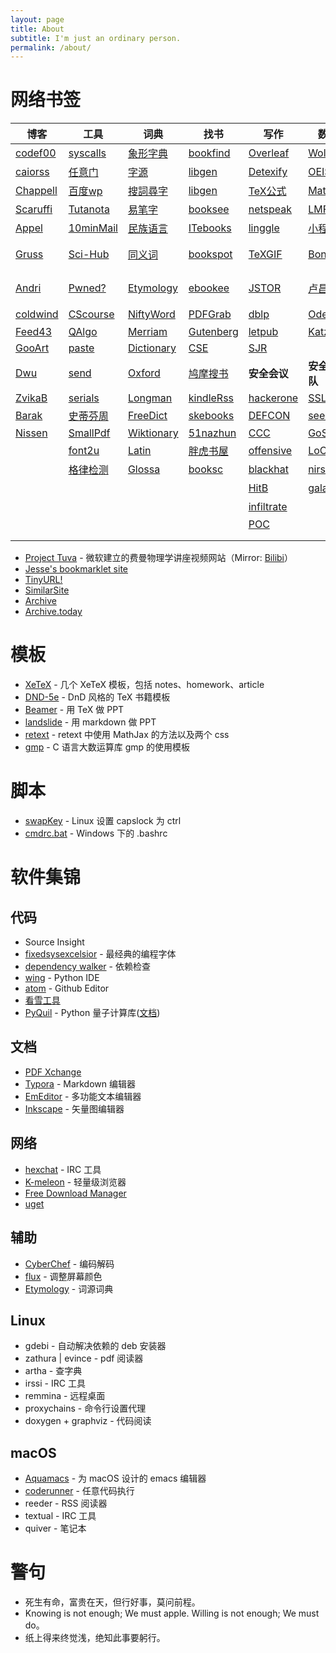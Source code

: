 ```yaml
---
layout: page
title: About
subtitle: I'm just an ordinary person.
permalink: /about/
---
```


# 网络书签

| 博客 | 工具 | 词典 | 找书 | 写作 | 数学 | 巴利 | OJ | 
|------|------|------|------|------|------|------|----|
| [codef00](http://codef00.com/projects)               | [syscalls](http://syscalls.kernelgrok.com/)   | [象形字典](http://www.vividict.com/Default.aspx)     | [bookfind](https://www.bookfinder.com/)                                | [Overleaf](https://www.overleaf.com/learn)                     | [Wolfram](http://mathworld.wolfram.com/)                                           | [觉悟之路](http://dhamma.sutta.org/index2.htm)                      | [ProjEuler](https://projecteuler.net/about)             | 
| [caiorss](https://caiorss.github.io/C-Cpp-Notes/)    | [任意门](http://terest.top/gate/)             | [字源](http://hanziyuan.net/)                        | [libgen](http://gen.lib.rus.ec/)                                       | [Detexify](http://detexify.kirelabs.org/classify.html)         | [OEIS](http://oeis.org/)                                                           | [Insight](https://www.accesstoinsight.org/)                         | [51nod](https://www.51nod.com/focus.html)               | 
| [Chappell](https://www.geoffchappell.com/)           | [百度wp](https://www.baiduwp.com/)            | [搜詞尋字](http://words.sinica.edu.tw/sou/sou.html)  | [libgen](https://libgen.is/)                                           | [TeX公式](https://zh.numberempire.com/latexequationeditor.php) | [MathSci](https://mathscinet.ams.org/mathscinet/freeTools.html?version=2)          | [Tipiṭaka](https://www.tipitaka.org/)                               | [HackerRank](https://www.hackerrank.com/)               | 
| [Scaruffi](https://www.scaruffi.com/)                | [Tutanota](https://www.tutanota.com/)         | [易笔字](http://www.yibizi.com/)                     | [booksee](http://en.booksee.org/)                                      | [netspeak](http://www.netspeak.org/)                           | [LMFDB](http://www.lmfdb.org/)                                                     | [Tipiṭaka](https://epalitipitaka.appspot.com/canon)                 | [Brilliant](https://brilliant.org/courses/#recent)      | 
| [Appel](https://www.cs.princeton.edu/~appel/)        | [10minMail](https://10minutemail.com/)        | [民族语言](http://www.mzywfy.org.cn/)                | [ITebooks](https://it-ebooks.info/)                                    | [linggle](http://linggle.com/)                                 | [小程序](http://zh.numberempire.com/primenumbers.php)                              | [大毘盧寺](http://abtemple.org/index.php)                           | [pwnable.kr](http://pwnable.kr/play.php)                | 
| [Gruss](https://gruss.cc/)                           | [Sci-Hub](http://sci-hub.tw/)                 | [同义词](http://www.ximizi.com/Tongyici_Cidian.php)  | [bookspot](http://www.freebookspot.es/)                                | [TeXGIF](http://latex.codecogs.com/gif.latex?)                 | [Boneh](http://crypto.stanford.edu/~dabo/)                                         | [佛學圖書館](http://buddhism.lib.ntu.edu.tw/DLMBS/index.jsp)        | [pwnable.tw](https://pwnable.tw/)                       | 
| [Andri](https://syssec.mistakenot.net/)              | [Pwned?](https://haveibeenpwned.com/)         | [Etymology](http://www.etymonline.com/)              | [ebookee](https://ebookee.org/)                                        | [JSTOR](https://www.jstor.org/)                                | [卢昌海](https://www.changhai.org/articles/science/mathematics/riemann_hypothesis/)| [漢文大藏經](http://tripitaka.cbeta.org/mobile/index.php?index=N)   | [reversing](http://reversing.kr/)                       |  
| [coldwind](https://gynvael.coldwind.pl/?id=50)       | [CScourse](https://teachyourselfcs.com/)      | [NiftyWord](https://www.niftyword.com/)              | [PDFGrab](http://pdfgrab.net/)                                         | [dblp](https://dblp.uni-trier.de/)                             | [Oded](http://www.wisdom.weizmann.ac.il/~/oded/)                                   | [达照法师](http://www.shidazhao.com/)                               | [hackthebox](https://www.hackthebox.eu/)                | 
| [Feed43](https://feed43.com/)                        | [QAlgo](http://quantumalgorithmzoo.org/)      | [Merriam](https://www.merriam-webster.com/)          | [Gutenberg](https://www.gutenberg.org/)                                | [letpub](http://www.letpub.com.cn/index.php?page=journalapp)   | [Katz](http://www.cs.umd.edu/~jkatz/)                                              |                                                                     | [wechall](https://www.wechall.net/)                     | 
| [GooArt](https://artsandculture.google.com/)         | [paste](https://paste.ubuntu.com/)            | [Dictionary](http://www.dictionary.com/)             | [CSE](https://cse.google.com/cse?cx=001639227550064093264:dznewka3cca) | [SJR](https://www.scimagojr.com/index.php)                     |                                                                                    |                                                                     | [rosettaCode](http://rosettacode.org/wiki/Rosetta_Code) | 
| [Dwu](https://www.cs.virginia.edu/dwu4/projects.html)| [send](https://send.firefox.com/)             | [Oxford](https://www.oxfordlearnersdictionaries.com/)| [鸠摩搜书](https://www.jiumodiary.com/?tdsourcetag=s_pctim_aiomsg)     | **安全会议**                                                   | **安全团队**                                                                       | **URLs**                                                            | [OverTheWire](http://overthewire.org/wargames/)         | 
| [ZvikaB](http://www.wisdom.weizmann.ac.il/~zvikab/)  | [serials](https://www.serials.be/)            | [Longman](https://www.ldoceonline.com/)              | [kindleRss](http://wheremylife.cn/home.html)                           | [hackerone](https://www.hackerone.com/)                        | [SSLab](https://gts3.org/)                                                         | [MathUrls](https://mathurls.com/)                                   | [Phrack](http://phrack.org/)                            | 
| [Barak](https://www.boazbarak.org/)                  | [史蒂芬周](http://www.sdifen.com/)            | [FreeDict](http://www.freedictionary.com/)           | [skebooks](https://www.skebooks.com/)                                  | [DEFCON](https://media.defcon.org/DEF%20CON%2027/)             | [seebug](https://paper.seebug.org/)                                                | [DevUrls](https://devurls.com/)                                     |                                                         |
| [Nissen](https://nissenbaum.tech.cornell.edu/)       | [SmallPdf](https://smallpdf.com/cn)           | [Wiktionary](https://en.wiktionary.org/)             | [51nazhun](https://kindle.51nazhun.pub/)                               | [CCC](https://www.ccc.de/)                                     | [GoSSiP](https://loccs.sjtu.edu.cn/wiki/doku.php)                                  | [FinUrls](https://finurls.com/)                                     |                                                         |
|                                                      | [font2u](https://fonts2u.com/)                | [Latin](http://archives.nd.edu/words.html)           | [胖虎书屋](http://panghubook.cn/)                                      | [offensive](https://www.offensivecon.org/)                     | [LoCCS](https://loccs.sjtu.edu.cn/main/publication/)                               | [SciUrls](https://sciurls.com/)                                     |                                                         | 
|                                                      | [格律检测](http://www.52shici.com/gl.php)     | [Glossa](http://athirdway.com/glossa/)               | [booksc](https://booksc.org/)                                          | [blackhat](https://www.blackhat.com/)                          | [nirsoft](http://www.nirsoft.net/programmer_tools.html)                            | [TechUrls](https://techurls.com/)                                   |                                                         | 
|                                                      |                                               |                                                      |                                                                        | [HitB](https://conference.hitb.org/)                           | [galaxy](http://galaxylab.org/)                                                    | [全历史](https://www.allhistory.com/)                               |                                                         | 
|                                                      |                                               |                                                      |                                                                        | [infiltrate](https://infiltratecon.com/)                       |                                                                                    | [历史地图](http://geacron.com/home-zh-hans/)                        |                                                         |
|                                                      |                                               |                                                      |                                                                        | [POC](http://powerofcommunity.net/)                            |                                                                                    |                                                                     |                                                         |
|                                                      |                                               |                                                      |                                                                        |                                                                |                                                                                    |                                                                     |                                                         |
|                                                      |                                               |                                                      |                                                                        |                                                                |                                                                                    |                                                                     |                                                         |


  - [Project Tuva](http://research.microsoft.com/apps/tools/tuva) - 微软建立的费曼物理学讲座视频网站（Mirror: [Bilibi](https://www.bilibili.com/video/av51119464/)）
  - [Jesse's bookmarklet site](https://www.squarefree.com/bookmarklets/)                    
  - [TinyURL!](javascript:void%28location.href='https://tinyurl.com/create.php?url='+encodeURIComponent%28location.href%29%29)                 
  - [SimilarSite](javascript:location.href='https://www.similarsitesearch.com/search/?URL='+encodeURIComponent%28document.location.href%29+'&src=bmt';)
  - [Archive](javascript:location.href='https://web.archive.org/save/'+location.href.split%28'?'%29[0])                                             
  - [Archive.today](javascript:void%28open%28'http://archive.today/?run=1&url='+encodeURIComponent%28document.location%29%29%29)                          

# 模板
  - [XeTeX](/download/templates/XeTeX.zip) - 几个 XeTeX 模板，包括 notes、homework、article
  - [DND-5e](/download/templates/DND-5e.zip) - DnD 风格的 TeX 书籍模板
  - [Beamer](/download/templates/Beamer.zip) - 用 TeX 做 PPT
  - [landslide](/download/templates/landslide.zip) - 用 markdown 做 PPT
  - [retext](/download/templates/retext.zip) - retext 中使用 MathJax 的方法以及两个 css
  - [gmp](/download/templates/gmp_template.c) - C 语言大数运算库 gmp 的使用模板

# 脚本
  - [swapKey](/download/scripts/swapKey) - Linux 设置 capslock 为 ctrl
  - [cmdrc.bat](/download/scripts/cmdrc.bat) - Windows 下的 .bashrc

# 软件集锦
## 代码
  - Source Insight
  - [fixedsysexcelsior](/download/FSEX300.ttf) - 最经典的编程字体
  - [dependency walker](http://www.dependencywalker.com/) - 依赖检查
  - [wing](https://wingware.com/downloads/wing-personal) - Python IDE
  - [atom](https://atom.io/) - Github Editor
  - [看雪工具](https://tools.pediy.com/)
  - [PyQuil](https://github.com/rigetti/pyquil) - Python 量子计算库([文档](https://pyquil.readthedocs.io/en/latest/start.html))

## 文档
  - [PDF Xchange](https://pdf-xchange.eu/)
  - [Typora](https://www.typora.io/) - Markdown 编辑器
  - [EmEditor](https://www.emeditor.com/download/) - 多功能文本编辑器
  - [Inkscape](https://inkscape.org/) - 矢量图编辑器

## 网络
  - [hexchat](https://hexchat.github.io/downloads.html) - IRC 工具
  - [K-meleon](http://kmeleonbrowser.org/) - 轻量级浏览器
  - [Free Download Manager](https://www.freedownloadmanager.org)
  - [uget](https://ugetdm.com/)

## 辅助
  - [CyberChef](/download/CyberChef.htm) - 编码解码
  - [flux](https://justgetflux.com/) - 调整屏幕颜色
  - [Etymology](/download/Etymology.chm) - 词源词典

## Linux
  - gdebi - 自动解决依赖的 deb 安装器
  - zathura \| evince - pdf 阅读器
  - artha - 查字典
  - irssi - IRC 工具
  - remmina - 远程桌面
  - proxychains - 命令行设置代理
  - doxygen + graphviz - 代码阅读

## macOS
  - [Aquamacs](http://aquamacs.org/) - 为 macOS 设计的 emacs 编辑器
  - [coderunner](https://coderunnerapp.com/) - 任意代码执行
  - reeder - RSS 阅读器
  - textual - IRC 工具
  - quiver - 笔记本


# 警句
  - 死生有命，富贵在天，但行好事，莫问前程。
  - Knowing is not enough; We must apple. Willing is not enough; We must do。
  - 纸上得来终觉浅，绝知此事要躬行。

